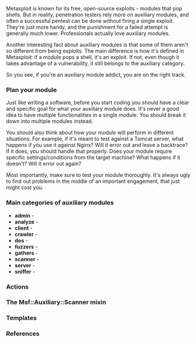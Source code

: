 Metasploit is known for its free, open-source exploits - modules that pop shells. But in reality, penetration testers rely more on auxiliary modules, and often a successful pentest can be done without firing a single exploit. They're just more handy, and the punishment for a failed attempt is generally much lower. Professionals actually love auxiliary modules.

Another interesting fact about auxiliary modules is that some of them aren't so different from being exploits. The main difference is how it's defined in Metasploit: if a module pops a shell, it's an exploit. If not, even though it takes advantage of a vulnerability, it still belongs to the auxiliary category.

So you see, if you're an auxiliary module addict, you are on the right track.

### Plan your module

Just like writing a software, before you start coding you should have a clear and specific goal for what your auxiliary module does. It's never a good idea to have multiple functionalities in a single module. You should break it down into multiple modules instead.

You should also think about how your module will perform in different situations. For example, if it's meant to test against a Tomcat server, what happens if you use it against Nginx? Will it error out and leave a backtrace? If it does, you should handle that properly. Does your module require specific settings/conditions from the target machine? What happens if it doesn't? Will it error out again?

Most importantly, make sure to test your module thoroughly. It's always ugly to find out problems in the middle of an important engagement, that just might cost you.

### Main categories of auxiliary modules

* **admin** -
* **analyze** -
* **client** -
* **crawler** -
* **dos** -
* **fuzzers** -
* **gathers** -
* **scanner** -
* **server** -
* **sniffer** -

### Actions

### The Msf::Auxiliary::Scanner mixin

### Templates

### References